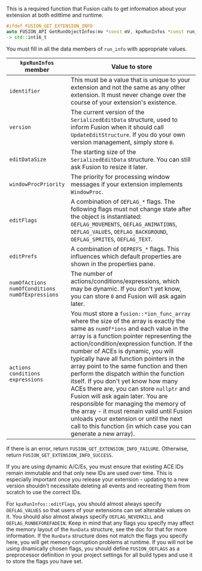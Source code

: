 This is a required function that Fusion calls to get information about your extension at both edittime and runtime.
```cpp
#ifdef FUSION_GET_EXTENSION_INFO
auto FUSION_API GetRunObjectInfos(mv *const mV, kpxRunInfos *const run_info) noexcept
-> std::int16_t
```
You must fill in all the data members of `run_info` with appropriate values.

| `kpxRunInfos` member | Value to store |
| --- | --- |
| `identifier` | This must be a value that is unique to your extension and not the same as any other extension. It must never change over the course of your extension's existence. |
| `version` | The current version of the `SerializedEditData` structure, used to inform Fusion when it should call `UpdateEditStructure`. If you do your own version management, simply store `0`. |
| `editDataSize` | The starting size of the `SerializedEditData` structure. You can still ask Fusion to resize it later. |
| `windowProcPriority` | The priority for processing window messages if your extension implements `WindowProc`. |
| `editFlags` | A combination of `OEFLAG_*` flags. The following flags must not change state after the object is instantiated: `OEFLAG_MOVEMENTS`, `OEFLAG_ANIMATIONS`, `OEFLAG_VALUES`, `OEFLAG_BACKGROUND`, `OEFLAG_SPRITES`, `OEFLAG_TEXT`. |
| `editPrefs` | A combination of `OEPREFS_*` flags. This influences which default properties are shown in the properties pane. |
| `numOfActions`<br>`numOfConditions`<br>`numOfExpressions` | The number of actions/conditions/expressions, which may be dynamic. If you don't yet know, you can store `0` and Fusion will ask again later. |
| `actions`<br>`conditions`<br>`expressions` | You must store a `fusion::*ion_func_array` where the size of the array is exactly the same as `numOf*ions` and each value in the array is a function pointer representing the action/condition/expression function. If the number of ACEs is dynamic, you will typically have all function pointers in the array point to the same function and then perform the dispatch within the function itself. If you don't yet know how many ACEs there are, you can store `nullptr` and Fusion will ask again later. You are responsible for managing the memory of the array - it must remain valid until Fusion unloads your extension or until the next call to this function (in which case you can generate a new array). |

If there is an error, return `FUSION_GET_EXTENSION_INFO_FAILURE`.
Otherwise, return `FUSION_GET_EXTENSION_INFO_SUCCESS`.

If you are using dynamic A/C/Es, you must ensure that existing ACE IDs remain immutable and that only new IDs are used over time. This is especially important once you release your extension - updating to a new version shouldn't necessitate deleting all events and recreating them from scratch to use the correct IDs.

For `kpxRunInfos::editFlags`, you should almost always specify `OEFLAG_VALUES` so that users of your extensions can set alterable values on it.
You should also almost always specify `OEFLAG_NEVERKILL` and `OEFLAG_RUNBEFOREFADEIN`.
Keep in mind that any flags you specify may affect the memory layout of the `RunData` structure, see the doc for that for more information.
If the `RunData` structure does not match the flags you specify here, you will get memory corruption problems at runtime.
If you will not be using dnamically chosen flags, you should define `FUSION_OEFLAGS` as a preprocessor definition in your project settings for all build types and use it to store the flags you have set.
